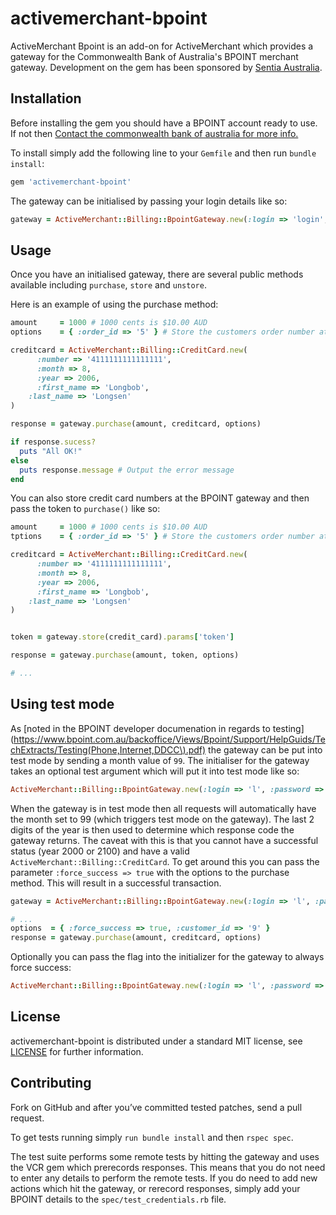 # activemerchant-bpoint

ActiveMerchant Bpoint is an add-on for ActiveMerchant which provides a gateway for the Commonwealth Bank of Australia's BPOINT merchant gateway. Development on the gem has been sponsored by [Sentia Australia](http://www.sentia.com.au/).

## Installation
Before installing the gem you should have a BPOINT account ready to use. If not then [Contact the commonwealth bank of australia for more info.](http://www.bpoint.com.au/bpoint/business/contact.html)

To install simply add the following line to your `Gemfile` and then run `bundle install`:

``` ruby
gem 'activemerchant-bpoint'
```

The gateway can be initialised by passing your login details like so:

``` ruby
gateway = ActiveMerchant::Billing::BpointGateway.new(:login => 'login', :password => 'pass', :merchant_number => 'num')
```

## Usage
Once you have an initialised gateway, there are several public methods available including `purchase`, `store` and `unstore`.

Here is an example of using the purchase method:

``` ruby
amount     = 1000 # 1000 cents is $10.00 AUD
options    = { :order_id => '5' } # Store the customers order number at the gateway

creditcard = ActiveMerchant::Billing::CreditCard.new(
      :number => '4111111111111111',
      :month => 8,
      :year => 2006,
      :first_name => 'Longbob',
    :last_name => 'Longsen'
)

response = gateway.purchase(amount, creditcard, options)

if response.sucess?
  puts "All OK!"
else
  puts response.message # Output the error message
end
```

You can also store credit card numbers at the BPOINT gateway and then pass the token to `purchase()` like so:

``` ruby
amount     = 1000 # 1000 cents is $10.00 AUD
tptions    = { :order_id => '5' } # Store the customers order number at the gateway

creditcard = ActiveMerchant::Billing::CreditCard.new(
      :number => '4111111111111111',
      :month => 8,
      :year => 2006,
      :first_name => 'Longbob',
    :last_name => 'Longsen'
)


token = gateway.store(credit_card).params['token']

response = gateway.purchase(amount, token, options)

# ...

```

## Using test mode
As [noted in the BPOINT developer documenation in regards to testing](https://www.bpoint.com.au/backoffice/Views/Bpoint/Support/HelpGuids/TechExtracts/Testing(Phone,Internet,DDCC\).pdf) the gateway can be put into test mode by sending a month value of `99`. The initialiser for the gateway takes an optional test argument which will put it into test mode like so:

``` ruby
ActiveMerchant::Billing::BpointGateway.new(:login => 'l', :password => 'p', :merchant_number => 'n', :test => true)
```

When the gateway is in test mode then all requests will automatically have the month set to 99 (which triggers test mode on the gateway). The last 2 digits of the year is then used to determine which response code the gateway returns. The caveat with this is that you cannot have a successful status (year 2000 or 2100) and have a valid `ActiveMerchant::Billing::CreditCard`. To get around this you can pass the parameter `:force_success => true` with the options to the purchase method. This will result in a successful transaction.

``` ruby
gateway = ActiveMerchant::Billing::BpointGateway.new(:login => 'l', :password => 'p', :merchant_number => 'n', :test => true)

# ...
options  = { :force_success => true, :customer_id => '9' }
response = gateway.purchase(amount, creditcard, options)

```

Optionally you can pass the flag into the initializer for the gateway to always force success:

``` ruby
ActiveMerchant::Billing::BpointGateway.new(:login => 'l', :password => 'p', :merchant_number => 'n', :test => true, :force_success => true
```

## License

activemerchant-bpoint is distributed under a standard MIT license, see [LICENSE](https://github.com/Sentia/activemerchant-bpoint/blob/master/LICENSE) for further information.

## Contributing

Fork on GitHub and after you’ve committed tested patches, send a pull request.

To get tests running simply `run bundle install` and then `rspec spec`.

The test suite performs some remote tests by hitting the gateway and uses the VCR gem which prerecords responses. This means that you do not need to enter any details to perform the remote tests. If you do need to add new actions which hit the gateway, or rerecord responses, simply add your BPOINT details to the `spec/test_credentials.rb` file.
